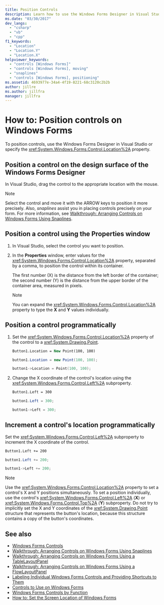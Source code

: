 ```yaml
---
title: Position Controls
description: Learn how to use the Windows Forms Designer in Visual Studio or the Location property to position your controls.
ms.date: "03/30/2017"
dev_langs:
  - "csharp"
  - "vb"
  - "cpp"
f1_keywords:
  - "Location"
  - "Location.Y"
  - "Location.X"
helpviewer_keywords:
  - "controls [Windows Forms]"
  - "controls [Windows Forms], moving"
  - "snaplines"
  - "controls [Windows Forms], positioning"
ms.assetid: 4693977e-34a4-4f19-8221-68c3120c2b2b
author: jillre
ms.author: jillfra
manager: jillfra
---
```

# How to: Position controls on Windows Forms

To position controls, use the Windows Forms Designer in Visual Studio or specify the <xref:System.Windows.Forms.Control.Location%2A> property.

## Position a control on the design surface of the Windows Forms Designer

In Visual Studio, drag the control to the appropriate location with the mouse.

> [!NOTE]
> Select the control and move it with the ARROW keys to position it more precisely. Also, *snaplines* assist you in placing controls precisely on your form. For more information, see [Walkthrough: Arranging Controls on Windows Forms Using Snaplines](walkthrough-arranging-controls-on-windows-forms-using-snaplines.md).

## Position a control using the Properties window

1. In Visual Studio, select the control you want to position.

2. In the **Properties** window, enter values for the <xref:System.Windows.Forms.Control.Location%2A> property, separated by a comma, to position the control within its container.

   The first number (X) is the distance from the left border of the container; the second number (Y) is the distance from the upper border of the container area, measured in pixels.

   > [!NOTE]
   > You can expand the <xref:System.Windows.Forms.Control.Location%2A> property to type the **X** and **Y** values individually.

## Position a control programmatically

1. Set the <xref:System.Windows.Forms.Control.Location%2A> property of the control to a <xref:System.Drawing.Point>.

    ```vb
    Button1.Location = New Point(100, 100)
    ```

    ```csharp
    button1.Location = new Point(100, 100);
    ```

    ```cpp
    button1->Location = Point(100, 100);
    ```

2. Change the X coordinate of the control's location using the <xref:System.Windows.Forms.Control.Left%2A> subproperty.

    ```vb
    Button1.Left = 300
    ```

    ```csharp
    button1.Left = 300;
    ```

    ```cpp
    button1->Left = 300;
    ```

## Increment a control's location programmatically

Set the <xref:System.Windows.Forms.Control.Left%2A> subproperty to increment the X coordinate of the control.

```vb
Button1.Left += 200
```

```csharp
button1.Left += 200;
```

```cpp
button1->Left += 200;
```

> [!NOTE]
> Use the <xref:System.Windows.Forms.Control.Location%2A> property to set a control's X and Y positions simultaneously. To set a position individually, use the control's <xref:System.Windows.Forms.Control.Left%2A> (**X**) or <xref:System.Windows.Forms.Control.Top%2A> (**Y**) subproperty. Do not try to implicitly set the X and Y coordinates of the <xref:System.Drawing.Point> structure that represents the button's location, because this structure contains a copy of the button's coordinates.

## See also

- [Windows Forms Controls](index.md)
- [Walkthrough: Arranging Controls on Windows Forms Using Snaplines](walkthrough-arranging-controls-on-windows-forms-using-snaplines.md)
- [Walkthrough: Arranging Controls on Windows Forms Using a TableLayoutPanel](walkthrough-arranging-controls-on-windows-forms-using-a-tablelayoutpanel.md)
- [Walkthrough: Arranging Controls on Windows Forms Using a FlowLayoutPanel](walkthrough-arranging-controls-on-windows-forms-using-a-flowlayoutpanel.md)
- [Labeling Individual Windows Forms Controls and Providing Shortcuts to Them](labeling-individual-windows-forms-controls-and-providing-shortcuts-to-them.md)
- [Controls to Use on Windows Forms](controls-to-use-on-windows-forms.md)
- [Windows Forms Controls by Function](windows-forms-controls-by-function.md)
- [How to: Set the Screen Location of Windows Forms](/previous-versions/visualstudio/visual-studio-2010/52aha046(v=vs.100))
